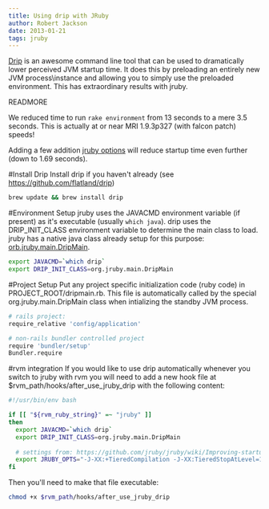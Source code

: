 ```yaml
---
title: Using drip with JRuby
author: Robert Jackson
date: 2013-01-21
tags: jruby
---
```

[Drip](https://github.com/flatland/drip) is an awesome command line tool that can be used to dramatically lower perceived JVM startup time.  It does this by preloading an entirely new JVM process\instance and allowing you to simply use the preloaded environment.  This has extraordinary results with jruby.  

READMORE

We reduced time to run `rake environment` from 13 seconds to a mere 3.5 seconds.  This is actually at or near MRI 1.9.3p327 (with falcon patch) speeds!

Adding a few addition [jruby options](https://github.com/jruby/jruby/wiki/Improving-startup-time) will reduce startup time even further (down to 1.69 seconds).

#Install Drip
Install drip if you haven't already (see https://github.com/flatland/drip)

```bash
brew update && brew install drip
```

#Environment Setup
jruby uses the JAVACMD environment variable (if present) as it's executable (usually `which java`). 
drip uses the DRIP\_INIT\_CLASS environment variable to determine the main class to load.  jruby has a native java class already setup for this purpose: [orb.jruby.main.DripMain](https://github.com/jruby/jruby/blob/master/src/org/jruby/main/DripMain.java).

```bash
export JAVACMD=`which drip`
export DRIP_INIT_CLASS=org.jruby.main.DripMain
```

#Project Setup
Put any project specific initialization code (ruby code) in PROJECT_ROOT/dripmain.rb. This file is automatically called by the special org.jruby.main.DripMain class when intializing the standby JVM process.

```bash
# rails project:
require_relative 'config/application'

# non-rails bundler controlled project
require 'bundler/setup'
Bundler.require
```

#rvm integration
If you would like to use drip automatically whenever you switch to jruby with rvm you will need to add a new hook file at $rvm\_path/hooks/after\_use\_jruby\_drip with the following content:

```bash
#!/usr/bin/env bash

if [[ "${rvm_ruby_string}" =~ "jruby" ]]
then
  export JAVACMD=`which drip`
  export DRIP_INIT_CLASS=org.jruby.main.DripMain
  
  # settings from: https://github.com/jruby/jruby/wiki/Improving-startup-time
  export JRUBY_OPTS="-J-XX:+TieredCompilation -J-XX:TieredStopAtLevel=1 -J-noverify" 
fi
```

Then you'll need to make that file executable:

```bash
chmod +x $rvm_path/hooks/after_use_jruby_drip
```


